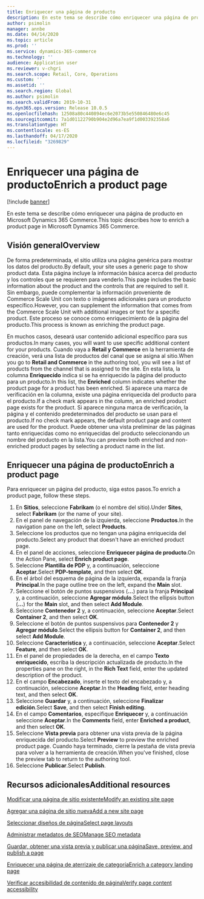 ```yaml
---
title: Enriquecer una página de producto
description: En este tema se describe cómo enriquecer una página de producto en Microsoft Dynamics 365 Commerce.
author: psimolin
manager: annbe
ms.date: 04/14/2020
ms.topic: article
ms.prod: ''
ms.service: dynamics-365-commerce
ms.technology: ''
audience: Application user
ms.reviewer: v-chgri
ms.search.scope: Retail, Core, Operations
ms.custom: ''
ms.assetid: ''
ms.search.region: Global
ms.author: psimolin
ms.search.validFrom: 2019-10-31
ms.dyn365.ops.version: Release 10.0.5
ms.openlocfilehash: 12508a80c440894ec6e2073b5e550846480e6c45
ms.sourcegitcommit: 7a1d01122790b904e2d96a7ea9f1d003392358a6
ms.translationtype: HT
ms.contentlocale: es-ES
ms.lasthandoff: 04/17/2020
ms.locfileid: "3269829"
---
```

# <a name="enrich-a-product-page"></a><span data-ttu-id="f7f5c-103">Enriquecer una página de producto</span><span class="sxs-lookup"><span data-stu-id="f7f5c-103">Enrich a product page</span></span>


[!include [banner](includes/banner.md)]

<span data-ttu-id="f7f5c-104">En este tema se describe cómo enriquecer una página de producto en Microsoft Dynamics 365 Commerce.</span><span class="sxs-lookup"><span data-stu-id="f7f5c-104">This topic describes how to enrich a product page in Microsoft Dynamics 365 Commerce.</span></span>

## <a name="overview"></a><span data-ttu-id="f7f5c-105">Visión general</span><span class="sxs-lookup"><span data-stu-id="f7f5c-105">Overview</span></span>

<span data-ttu-id="f7f5c-106">De forma predeterminada, el sitio utiliza una página genérica para mostrar los datos del producto.</span><span class="sxs-lookup"><span data-stu-id="f7f5c-106">By default, your site uses a generic page to show product data.</span></span> <span data-ttu-id="f7f5c-107">Esta página incluye la información básica acerca del producto y los controles que se requieren para venderlo.</span><span class="sxs-lookup"><span data-stu-id="f7f5c-107">This page includes the basic information about the product and the controls that are required to sell it.</span></span> <span data-ttu-id="f7f5c-108">Sin embargo, puede complementar la información proveniente de Commerce Scale Unit con texto o imágenes adicionales para un producto específico.</span><span class="sxs-lookup"><span data-stu-id="f7f5c-108">However, you can supplement the information that comes from the Commerce Scale Unit with additional images or text for a specific product.</span></span> <span data-ttu-id="f7f5c-109">Este proceso se conoce como enriquecimiento de la página del producto.</span><span class="sxs-lookup"><span data-stu-id="f7f5c-109">This process is known as enriching the product page.</span></span>

<span data-ttu-id="f7f5c-110">En muchos casos, deseará usar contenido adicional específico para sus productos.</span><span class="sxs-lookup"><span data-stu-id="f7f5c-110">In many cases, you will want to use specific additional content for your products.</span></span> <span data-ttu-id="f7f5c-111">Cuando vaya a **Retail y Commerce** en la herramienta de creación, verá una lista de productos del canal que se asigna al sitio.</span><span class="sxs-lookup"><span data-stu-id="f7f5c-111">When you go to **Retail and Commerce** in the authoring tool, you will see a list of products from the channel that is assigned to the site.</span></span> <span data-ttu-id="f7f5c-112">En esta lista, la columna **Enriquecido** indica si se ha enriquecido la página del producto para un producto.</span><span class="sxs-lookup"><span data-stu-id="f7f5c-112">In this list, the **Enriched** column indicates whether the product page for a product has been enriched.</span></span> <span data-ttu-id="f7f5c-113">Si aparece una marca de verificación en la columna, existe una página enriquecida del producto para el producto.</span><span class="sxs-lookup"><span data-stu-id="f7f5c-113">If a check mark appears in the column, an enriched product page exists for the product.</span></span> <span data-ttu-id="f7f5c-114">Si aparece ninguna marca de verificación, la página y el contenido predeterminados del producto se usan para el producto.</span><span class="sxs-lookup"><span data-stu-id="f7f5c-114">If no check mark appears, the default product page and content are used for the product.</span></span> <span data-ttu-id="f7f5c-115">Puede obtener una vista preliminar de las páginas tanto enriquecidas como no enriquecidas del producto seleccionando un nombre del producto en la lista.</span><span class="sxs-lookup"><span data-stu-id="f7f5c-115">You can preview both enriched and non-enriched product pages by selecting a product name in the list.</span></span>

## <a name="enrich-a-product-page"></a><span data-ttu-id="f7f5c-116">Enriquecer una página de producto</span><span class="sxs-lookup"><span data-stu-id="f7f5c-116">Enrich a product page</span></span>

<span data-ttu-id="f7f5c-117">Para enriquecer un página del producto, siga estos pasos.</span><span class="sxs-lookup"><span data-stu-id="f7f5c-117">To enrich a product page, follow these steps.</span></span>

1. <span data-ttu-id="f7f5c-118">En **Sitios**, seleccione **Fabrikam** (o el nombre del sitio).</span><span class="sxs-lookup"><span data-stu-id="f7f5c-118">Under **Sites**, select **Fabrikam** (or the name of your site).</span></span>
1. <span data-ttu-id="f7f5c-119">En el panel de navegación de la izquierda, seleccione **Productos**.</span><span class="sxs-lookup"><span data-stu-id="f7f5c-119">In the navigation pane on the left, select **Products**.</span></span>
1. <span data-ttu-id="f7f5c-120">Seleccione los productos que no tengan una página enriquecida del producto.</span><span class="sxs-lookup"><span data-stu-id="f7f5c-120">Select any product that doesn't have an enriched product page.</span></span>
1. <span data-ttu-id="f7f5c-121">En el panel de acciones, seleccione **Enriquecer página de producto**.</span><span class="sxs-lookup"><span data-stu-id="f7f5c-121">On the Action Pane, select **Enrich product page**.</span></span>
1. <span data-ttu-id="f7f5c-122">Seleccione **Plantilla de PDP** y, a continuación, seleccione **Aceptar**.</span><span class="sxs-lookup"><span data-stu-id="f7f5c-122">Select **PDP-template**, and then select **OK**.</span></span>
1. <span data-ttu-id="f7f5c-123">En el árbol del esquema de página de la izquierda, expanda la franja **Principal**.</span><span class="sxs-lookup"><span data-stu-id="f7f5c-123">In the page outline tree on the left, expand the **Main** slot.</span></span>
1. <span data-ttu-id="f7f5c-124">Seleccione el botón de puntos suspensivos (**...**) para la franja **Principal** y, a continuación, seleccione **Agregar módulo**.</span><span class="sxs-lookup"><span data-stu-id="f7f5c-124">Select the ellipsis button (**...**) for the **Main** slot, and then select **Add Module**.</span></span>
1. <span data-ttu-id="f7f5c-125">Seleccione **Contenedor 2** y, a continuación, seleccione **Aceptar**.</span><span class="sxs-lookup"><span data-stu-id="f7f5c-125">Select **Container 2**, and then select **OK**.</span></span>
1. <span data-ttu-id="f7f5c-126">Seleccione el botón de puntos suspensivos para **Contenedor 2** y **Agregar módulo**.</span><span class="sxs-lookup"><span data-stu-id="f7f5c-126">Select the ellipsis button for **Container 2**, and then select **Add Module**.</span></span>
1. <span data-ttu-id="f7f5c-127">Seleccione **Característica** y, a continuación, seleccione **Aceptar**.</span><span class="sxs-lookup"><span data-stu-id="f7f5c-127">Select **Feature**, and then select **OK**.</span></span>
1. <span data-ttu-id="f7f5c-128">En el panel de propiedades de la derecha, en el campo **Texto enriquecido**, escriba la descripción actualizada de producto.</span><span class="sxs-lookup"><span data-stu-id="f7f5c-128">In the properties pane on the right, in the **Rich Text** field, enter the updated description of the product.</span></span>
1. <span data-ttu-id="f7f5c-129">En el campo **Encabezado**, inserte el texto del encabezado y, a continuación, seleccione **Aceptar**.</span><span class="sxs-lookup"><span data-stu-id="f7f5c-129">In the **Heading** field, enter heading text, and then select **OK**.</span></span>
1. <span data-ttu-id="f7f5c-130">Seleccione **Guardar** y, a continuación, seleccione **Finalizar edición**.</span><span class="sxs-lookup"><span data-stu-id="f7f5c-130">Select **Save**, and then select **Finish editing**.</span></span>
1. <span data-ttu-id="f7f5c-131">En el campo **Comentarios**, especifique **Enriquecer** y, a continuación seleccione **Aceptar**.</span><span class="sxs-lookup"><span data-stu-id="f7f5c-131">In the **Comments** field, enter **Enriched a product**, and then select **OK**.</span></span>
1. <span data-ttu-id="f7f5c-132">Seleccione **Vista previa** para obtener una vista previa de la página enriquecida del producto.</span><span class="sxs-lookup"><span data-stu-id="f7f5c-132">Select **Preview** to preview the enriched product page.</span></span> <span data-ttu-id="f7f5c-133">Cuando haya terminado, cierre la pestaña de vista previa para volver a la herramienta de creación.</span><span class="sxs-lookup"><span data-stu-id="f7f5c-133">When you've finished, close the preview tab to return to the authoring tool.</span></span>
1. <span data-ttu-id="f7f5c-134">Seleccione **Publicar**.</span><span class="sxs-lookup"><span data-stu-id="f7f5c-134">Select **Publish**.</span></span>

## <a name="additional-resources"></a><span data-ttu-id="f7f5c-135">Recursos adicionales</span><span class="sxs-lookup"><span data-stu-id="f7f5c-135">Additional resources</span></span>

[<span data-ttu-id="f7f5c-136">Modificar una página de sitio existente</span><span class="sxs-lookup"><span data-stu-id="f7f5c-136">Modify an existing site page</span></span>](modify-existing-page.md)

[<span data-ttu-id="f7f5c-137">Agregar una página de sitio nueva</span><span class="sxs-lookup"><span data-stu-id="f7f5c-137">Add a new site page</span></span>](add-new-page.md)

[<span data-ttu-id="f7f5c-138">Seleccionar diseños de página</span><span class="sxs-lookup"><span data-stu-id="f7f5c-138">Select page layouts</span></span>](select-page-layouts.md)

[<span data-ttu-id="f7f5c-139">Administrar metadatos de SEO</span><span class="sxs-lookup"><span data-stu-id="f7f5c-139">Manage SEO metadata</span></span>](manage-seo-metadata.md)

[<span data-ttu-id="f7f5c-140">Guardar, obtener una vista previa y publicar una página</span><span class="sxs-lookup"><span data-stu-id="f7f5c-140">Save, preview, and publish a page</span></span>](save-preview-publish-page.md)

[<span data-ttu-id="f7f5c-141">Enriquecer una página de aterrizaje de categoría</span><span class="sxs-lookup"><span data-stu-id="f7f5c-141">Enrich a category landing page</span></span>](enrich-category-page.md)

[<span data-ttu-id="f7f5c-142">Verificar accesibilidad de contenido de página</span><span class="sxs-lookup"><span data-stu-id="f7f5c-142">Verify page content accessibility</span></span>](verify-accessibility.md)
